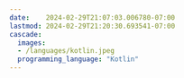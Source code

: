 ```yaml
---
date:    2024-02-29T21:07:03.006780-07:00
lastmod: 2024-02-29T21:20:30.693541-07:00
cascade:
  images:
  - /languages/kotlin.jpeg
  programming_language: "Kotlin"
---
```

